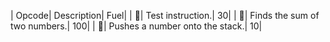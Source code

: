 | Opcode| Description| Fuel|
| | Test instruction.| 30|
| | Finds the sum of two numbers.| 100|
| | Pushes a number onto the stack.| 10|
